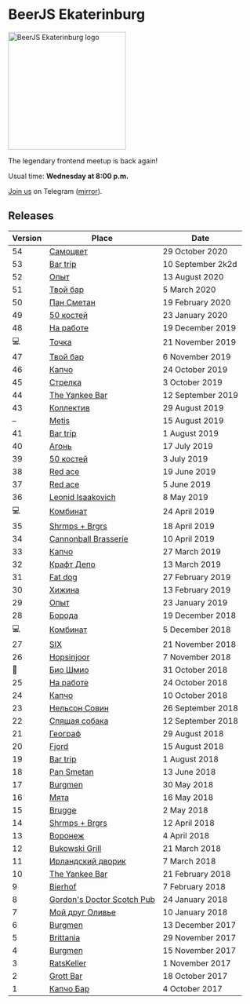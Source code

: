 # BeerJS Ekaterinburg

<img src="https://github.com/beerjs/ekb/blob/master/logo.png?raw=true" alt="BeerJS Ekaterinburg logo" width="240" height="240" />

The legendary frontend meetup is back again!

Usual time: **Wednesday at 8:00 p.m.**

[Join us](https://t.me/beerjs_ekb) on Telegram ([mirror](https://teleg.run/beerjs_ekb)).

## Releases

Version | Place                                                       | Date
--------|-------------------------------------------------------------|------------------
54      | [Самоцвет](https://github.com/beerjs/ekb/issues/71)         | 29 October 2020
53      | [Bar trip](https://github.com/beerjs/ekb/issues/69)         | 10 September 2k2d
52      | [Опыт](https://github.com/beerjs/ekb/issues/68)             | 13 August 2020
51      | [Твой бар](https://github.com/beerjs/ekb/issues/66)         | 5 March 2020
50      | [Пан Сметан](https://github.com/beerjs/ekb/issues/64)       | 19 February 2020
49      | [50 костей](https://github.com/beerjs/ekb/issues/62)        | 23 January 2020
48      | [На работе](https://github.com/beerjs/ekb/issues/61)        | 19 December 2019
💻      | [Точка](https://github.com/beerjs/ekb/issues/60)            | 21 November 2019
47      | [Твой бар](https://github.com/beerjs/ekb/issues/59)         | 6 November 2019
46      | [Капчо](https://github.com/beerjs/ekb/issues/54)            | 24 October 2019
45      | [Стрелка](https://github.com/beerjs/ekb/issues/52)          | 3 October 2019
44      | [The Yankee Bar](https://github.com/beerjs/ekb/issues/51)   | 12 September 2019
43      | [Коллектив](https://github.com/beerjs/ekb/issues/50)        | 29 August 2019
–       | [Metis](https://github.com/beerjs/ekb/issues/49)            | 15 August 2019
41      | [Bar trip](https://github.com/beerjs/ekb/issues/48)         | 1 August 2019
40      | [Агонь](https://github.com/beerjs/ekb/issues/46)            | 17 July 2019
39      | [50 костей](https://github.com/beerjs/ekb/issues/45)        | 3 July 2019
38      | [Red ace](https://github.com/beerjs/ekb/issues/44)          | 19 June 2019
37      | [Red ace](https://github.com/beerjs/ekb/issues/43)          | 5 June 2019
36      | [Leonid Isaakovich](https://github.com/beerjs/ekb/issues/41) | 8 May 2019
💻      | [Комбинат](https://github.com/beerjs/ekb/issues/40)         | 24 April 2019
35      | [Shrmps + Brgrs](https://github.com/beerjs/ekb/issues/39)   | 18 April 2019
34      | [Cannonball Brasserie](https://github.com/beerjs/ekb/issues/38) | 10 April 2019
33      | [Капчо](https://github.com/beerjs/ekb/issues/36)            | 27 March 2019
32      | [Крафт Депо](https://github.com/beerjs/ekb/issues/35)       | 13 March 2019
31      | [Fat dog](https://github.com/beerjs/ekb/issues/34)          | 27 February 2019
30      | [Хижина](https://github.com/beerjs/ekb/issues/33)           | 13 February 2019
29      | [Опыт](https://github.com/beerjs/ekb/issues/32)             | 23 January 2019
28      | [Борода](https://github.com/beerjs/ekb/issues/31)           | 19 December 2018
💻      | [Комбинат](https://github.com/beerjs/ekb/issues/30)         | 5 December 2018
27      | [SIX](https://github.com/beerjs/ekb/issues/29)              | 21 November 2018 
26      | [Hopsinjoor](https://github.com/beerjs/ekb/issues/28)       | 7 November 2018
🍷      | [Био Шмио](https://github.com/beerjs/ekb/issues/27)         | 31 October 2018
25      | [На работе](https://github.com/beerjs/ekb/issues/26)        | 24 October 2018
24      | [Капчо](https://github.com/beerjs/ekb/issues/25)            | 10 October 2018
23      | [Нельсон Совин](https://github.com/beerjs/ekb/issues/23)    | 26 September 2018
22      | [Спящая собака](https://github.com/beerjs/ekb/issues/22)    | 12 September 2018
21      | [Географ](https://github.com/beerjs/ekb/issues/21)          | 29 August 2018
20      | [Fjord](https://github.com/beerjs/ekb/issues/20)            | 15 August 2018
19      | [Bar trip](https://github.com/beerjs/ekb/issues/19)         | 1 August 2018
18      | [Pan Smetan](https://github.com/beerjs/ekb/issues/18)       | 13 June 2018
17      | [Burgmen](https://github.com/beerjs/ekb/issues/17)          | 30 May 2018
16      | [Мята](https://github.com/beerjs/ekb/issues/16)             | 16 May 2018
15      | [Brugge](https://github.com/beerjs/ekb/issues/15)           | 2 May 2018
14      | [Shrmps + Brgrs](https://github.com/beerjs/ekb/issues/14)   | 12 April 2018
13      | [Воронеж](https://github.com/beerjs/ekb/issues/13)          | 4 April 2018
12      | [Bukowski Grill](https://github.com/beerjs/ekb/issues/12)   | 21 March 2018
11      | [Ирландский дворик](https://github.com/beerjs/ekb/issues/11)| 7 March 2018
10      | [The Yankee Bar](https://github.com/beerjs/ekb/issues/10)   | 21 February 2018
9       | [Bierhof](https://github.com/beerjs/ekb/issues/9)           | 7 February 2018
8       | [Gordon's Doctor Scotch Pub](https://github.com/beerjs/ekb/issues/8) | 24 January 2018
7       | [Мой друг Оливье](https://github.com/beerjs/ekb/issues/7)   | 10 January 2018
6       | [Burgmen](https://github.com/beerjs/ekb/issues/6)           | 13 December 2017
5       | [Brittania](https://github.com/beerjs/ekb/issues/5)         | 29 November 2017
4       | [Burgmen](https://github.com/beerjs/ekb/issues/4)           | 15 November 2017
3       | [RatsKeller](https://github.com/beerjs/ekb/issues/3)        | 1 November 2017
2       | [Grott Bar](https://github.com/beerjs/ekb/issues/2)         | 18 October 2017
1       | [Капчо Бар](https://github.com/beerjs/ekb/issues/1)         | 4 October 2017